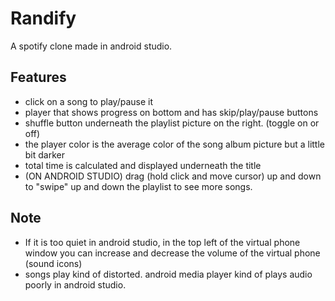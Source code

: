 # Randify

A spotify clone made in android studio.

## Features
- click on a song to play/pause it
- player that shows progress on bottom and has skip/play/pause buttons
- shuffle button underneath the playlist picture on the right. (toggle on or off)
- the player color is the average color of the song album picture but a little bit darker
- total time is calculated and displayed underneath the title
- (ON ANDROID STUDIO) drag (hold click and move cursor) up and down to "swipe" up and down the playlist to see more songs.

## Note
- If it is too quiet in android studio, in the top left of the virtual phone window you can increase and decrease the volume of the virtual phone (sound icons)
- songs play kind of distorted. android media player kind of plays audio poorly in android studio.